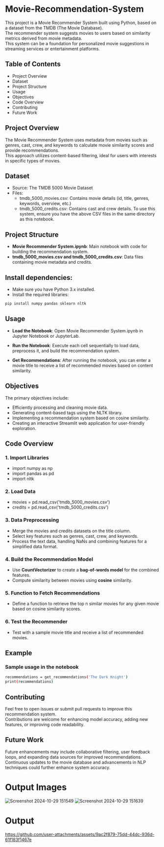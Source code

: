 # Movie-Recommendation-System
This project is a Movie Recommender System built using Python, based on a dataset from the TMDB (The Movie Database).<br> 
The recommender system suggests movies to users based on similarity metrics derived from movie metadata.<br> 
This system can be a foundation for personalized movie suggestions in streaming services or entertainment platforms.<br>
## Table of Contents
- Project Overview
- Dataset
- Project Structure
- Usage
- Objectives
- Code Overview
- Contributing
- Future Work

## Project Overview
The Movie Recommender System uses metadata from movies such as genres, cast, crew, and keywords to calculate movie similarity scores and provide recommendations.<br>
This approach utilizes content-based filtering, ideal for users with interests in specific types of movies.

## Dataset
- Source: The TMDB 5000 Movie Dataset
- Files:
    - tmdb_5000_movies.csv: Contains movie details (id, title, genres, keywords, overview, etc.)
    - tmdb_5000_credits.csv: Contains cast and crew details.
To use this system, ensure you have the above CSV files in the same directory as this notebook.

## Project Structure
- **Movie Recommender System.ipynb**: Main notebook with code for building the recommendation system.
- **tmdb_5000_movies.csv and tmdb_5000_credits.csv**: Data files containing movie metadata and credits.

## Install dependencies:

- Make sure you have Python 3.x installed.
- Install the required libraries:
```bash
pip install numpy pandas sklearn nltk
```
## Usage
- **Load the Notebook**: Open Movie Recommender System.ipynb in Jupyter Notebook or JupyterLab.

- **Run the Notebook**: Execute each cell sequentially to load data, preprocess it, and build the recommendation system.

- **Get Recommendations**: After running the notebook, you can enter a movie title to receive a list of recommended movies based on content similarity.

##  Objectives
The primary objectives include:

- Efficiently processing and cleaning movie data.
- Generating content-based tags using the NLTK library.
- Implementing a recommendation system based on cosine similarity.
- Creating an interactive Streamlit web application for user-friendly exploration.

## Code Overview
### 1. Import Libraries
- import numpy as np
- import pandas as pd
- import nltk
### 2. Load Data
- movies = pd.read_csv('tmdb_5000_movies.csv')
- credits = pd.read_csv('tmdb_5000_credits.csv')
### 3. Data Preprocessing
- Merge the movies and credits datasets on the title column.
- Select key features such as genres, cast, crew, and keywords.
- Process the text data, handling NaNs and combining features for a simplified data format.
### 4. Build the Recommendation Model
- Use **CountVectorizer** to create a **bag-of-words model** for the combined features.
- Compute similarity between movies using **cosine** similarity.
### 5. Function to Fetch Recommendations
- Define a function to retrieve the top n similar movies for any given movie based on cosine similarity scores.
### 6. Test the Recommender
- Test with a sample movie title and receive a list of recommended movies.
## Example
### Sample usage in the notebook
``` bash
recommendations = get_recommendations('The Dark Knight')
print(recommendations)
```
## Contributing
Feel free to open issues or submit pull requests to improve this recommendation system.<br> Contributions are welcome for enhancing model accuracy, adding new features, or improving code readability.

## Future Work
Future enhancements may include collaborative filtering, user feedback loops, and expanding data sources for improved recommendations.<br>
Continuous updates to the movie database and advancements in NLP techniques could further enhance system accuracy.

# Output Images
![Screenshot 2024-10-29 151549](https://github.com/user-attachments/assets/aeb36cc3-ce90-4418-8270-00564b5df6b0)
![Screenshot 2024-10-29 151639](https://github.com/user-attachments/assets/243f6417-76fd-4059-88ef-7e60217cfb09)

# Output
https://github.com/user-attachments/assets/9ac2f879-75dd-44dc-936d-61f183f1467e
